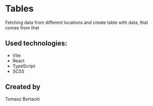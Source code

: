 # Tables

Fetching data from different locations and create table with data, that comes from that

## Used technologies:

- Vite
- React
- TypeScript
- SCSS

## Created by

Tomasz Bortacki
